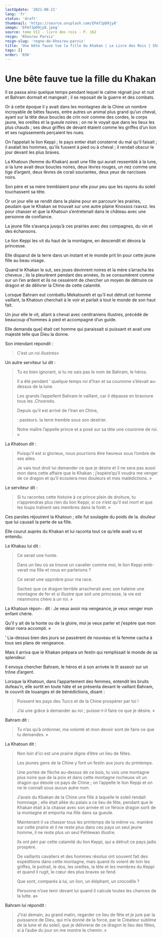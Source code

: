 ```yaml
---
lastUpdate: '2021-08-21'
lang: 'fr'
status: 'draft'
thumbnail: 'https://source.unsplash.com/EFm7JpD9jy8'
image: 'EFm7JpD9jy8.jpeg'
source: tome VII - livre des rois - P. 162
reign: 'Khosrou Parviz'
reign-slug: 'regne-de-khosrou-parviz'
title: 'Une bête fauve tue la fille du Khakan | Le Livre des Rois | Shâhnâmeh'
tags: []
order: '036'
---
```


<!-- LTeX: language=fr -->

# Une bête fauve tue la fille du Khakan

Il se passa ainsi quelque temps pendant lequel le calme régnait jour et nuit et Bahram dormait et mangeait ; il se reposait de la guerre et des combats.

Or à cette époque il y avait dans les montagnes de la Chine un nombre incroyable de bêtes fauves, entre autres un animal plus grand qu’un cheval, ayant sur la tête deux boucles de crin noir comme des cordes, le corps jaune, les oreilles et la gueule noires ; on ne le voyait que dans les lieux les plus chauds ; ses deux griffes de devant étaient comme les griffes d’un lion et ses rugissements perçaient les nues.

On l’appelait le lion Keppi ; le pays entier était consterné du mal qu’il faisait ; il avalait les hommes, qu’ils fussent à pied ou à cheval ; il rendait obscur le jour devant les plus braves.

La Khatoun (femme du Khakan) avait une fille qui aurait ressemblé à la lune, si la lune avait deux boucles noires, deux lèvres rouges, un nez comme une tige d’argent, deux lèvres de corail souriantes, deux yeux de narcisses noirs.

Son père et sa mère tremblaient pour elle pour peu que les rayons du soleil touchassent sa tête.

Or un jour elle se rendit dans la plaine pour en parcourir les prairies, peudam que le Khakan se trouvait sur une autre plaine Knossos rxavxz. les pour chasser et que la Khatoun s’entretenait dans le château avec une personne de confiance.

La jeune fille s’avança jusqu’à ces prairies avec des compagnes, du vin et des échansons.

Le lion Keppi les vit du haut de la montagne, en descendit et dévora la princesse.

Elle disparut de la terre dans un instant et le monde prit lin pour cette jeune fille au beau visage.

Quand le Khakan le sut, ses joues devinrent noires et la mère s’arracha les cheveux ; ils la pleurèrent pendant des années, ils se consumèrent comme sur un l’en ardent et ils ne cessèrent de chercher un moyen de détruire ce dragon et de délivrer la Chine de cette calamité.

Lorsque Bahram eut combattu Mekatoureh et qu’il eut détruit cet homme vaillant, la Khatoun cherchait à le voir et parlait à tout le monde de son haut fait.

Un jour elle le vit, allant à cheval avec centIraniens illustres, précédé de beaucoup d’hommes à pied et accompagné d’un guide.

Elle demanda que] était cet homme qui paraissait si puissant et avait une majesté telle que Dieu la donne.

Son intendant répondit :

> C’est un roi illustres»

Un autre serviteur lui dit :

> Tu es bien ignorant, si tu ne sais pas le nom de Bahram, le héros.
>
> Il a été pendant
’ quelque temps roi d’Iran et sa couronne s’élevait au-dessus de la lune.
>
> Les grands l’appellent Bahram le vaillant, car il dépasse en bravoure tous les .Chosroës.
>
> Depuis qu’il est arrivé de l’Iran en Chine,
>
> : pasteurs. la terre tremble sous son destrier.
>
> Notre maîlre l’appelle prince et a posé sur sa tête une couronne de roi. »

La Khatoun dit :

> Puisqu’il est si glorieux, nous pourrions être heureux sous l’ombre de ses ailes.
>
> Je vais tout droit lui demander ce que je désire et il ne sera pas aussi mon dans cette affaire que le Khakan ; j’espère’qu’il voudra me venger de ce dragon et qu’il écoutera mes douleurs et mes malédictions. »

Le serviteur dit :

> Si tu racontes cette histoire à ce prince plein de droiture, tu n’apprendras plus rien du lion Keppi, si ce n’est qu’il est mort et que les loups traînent ses membres dans la forêt. »

Ces paroles réjouirent la Khatoun ; elle fut soulagée du poids de la. douleur que lui causait la perte de sa fille.

Elle courut auprès du Khakan et lui raconta tout ce qu’elle avait vu et entendu.

Le Khakau lui dit :

> Ce serait une honte.
>
> Dans un lieu où se trouve un cavalier comme moi, le lion Keppi enlè-verait ma fille et nous en parlerions ?
>
> Ce serait une opprobre pour ma race.
>
> Sachez que ce dragon terrible arracherait avec son haleine une montagne de fer et si illustre que soit une princesse, la vie est néanmoins chère à un roi. »

La Khatoun répon-.
dit : Je veux avoir ma vengeance, je veux venger mon enfant chérie.

Qu’il y ait de la honte ou de la gloire, moi je veux parler et j’espère que mon désir rsera accompli. »

’ Lia-dessus bien des jours se passèrent de nouveau et la femme cacha à tous ses plans de vengeance.

Mais il arriva que le Khakan prépara un festin qui remplissait le monde de sa splendeur.

Il envoya chercher Bahram, le héros et à son arrivée le lit asseoir sur un trône d’argent.

Lorsque la Khatoun, dans l’appartement des femmes, entendit les bruits dufeau’n, elle sortit en toute hâte et se présenta devant le vaillant Bahram, le couvrit de louanges et de bénédictions, disant :

> Puissent les pays des Turcs et de la Chine prospérer par toi !
>
> J’ai une grâce à demander au roi ; puisse-t-il faire ce que je désire. »

Bahram dit :

> Tu n’as qu’à ordonner, ma volonté et mon devoir sont de faire ce que tu demandes. »

La Khatoun dit :

> Non loin d’ici est une prairie digne d’être un lieu de fêtes.
>
> Les jeunes gens de la Chine y font un festin aux jours du printemps.
>
> Une portée de flèche au-dessus de ce bois, tu vois une montagne plus noire que de la poix et dans cette montagne rocheuse vit un dragon qui désole ce pays de Chine ; on l’appelle le lion Keppi et on ne le connaît sous aucun autre nom.
>
> J’avais du Kbakan de la Chine une fille à laquelle le soleil rendait hommage ; elle était allée du palais a ce lieu de fête, pendant que le Khakan était à la chasse avec son armée et ce féroce dragon sorit de la montagne et emporta ma fille dans sa gueule.
>
> Maintenant il va chasser tous les printemps de la même vu. manière sur cette prairie et il ne reste plus dans ces pays un seul jeune homme, il ne reste plus un seul Pehlewan illustre.
>
> Ils ont péri par cette calamité du lion Keppi, qui a détruit ce pays jadis prospère.
>
> De vaillants cavaliers et des hommes résolus ont souvent fait des expéditions dans cette montagne, mais quand ils voient de loin les griffes, le poitrail, le dos, les oreilles, la tête et les membres du Keppi et quand il rugit, le cœur des plus braves se fend.
>
> Que sont, comparés à lui, un lion, un éléphant, un crocodile ?
>
> Personne n’ose tenir devant lui quand il calcule toutes les chances de la lutte. a»

Bahram lui répondit :

> J’irai demain, au grand matin, regarder ce lieu de fête et je jure par la puissance de Dieu, qui m’a donné de la force, par le Créateur sublime de la lune et du soleil, que je délivrerai de ce dragon le lieu des fêtes, si à l’aube du jour on me montre le chemin. »
